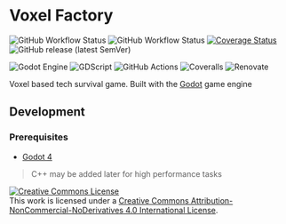 # Voxel Factory

![GitHub Workflow Status](https://img.shields.io/github/actions/workflow/status/mrivnak/voxel-factory/build.yml)
![GitHub Workflow Status](https://img.shields.io/github/actions/workflow/status/mrivnak/voxel-factory/test.yml?label=tests)
[![Coverage Status](https://coveralls.io/repos/github/mrivnak/voxel-factory/badge.svg?branch=develop)](https://coveralls.io/github/mrivnak/voxel-factory?branch=develop)
![GitHub release (latest SemVer)](https://img.shields.io/github/v/release/mrivnak/voxel-factory?display_name=tag&sort=semver)

![Godot Engine](https://img.shields.io/badge/GODOT-%23478cbf.svg?style=for-the-badge&logo=godot-engine&logoColor=white)
![GDScript](https://img.shields.io/badge/GDscript-%23FFFFFF.svg?style=for-the-badge&logo=godot-engine)
![GitHub Actions](https://img.shields.io/badge/github%20actions-%232671E5.svg?style=for-the-badge&logo=githubactions&logoColor=white)
![Coveralls](https://img.shields.io/badge/coveralls-%23b94947.svg?style=for-the-badge&logo=coveralls&logoColor=white)
![Renovate](https://img.shields.io/badge/renovate-%230281a1?style=for-the-badge&logo=renovatebot&logoColor=white)

Voxel based tech survival game. Built with the [Godot](https://godotengine.org/) game engine

## Development

### Prerequisites

- [Godot 4](https://godotengine.org/download/)

> C++ may be added later for high performance tasks

<a rel="license" href="http://creativecommons.org/licenses/by-nc-nd/4.0/"><img alt="Creative Commons License" style="border-width:0" src="https://i.creativecommons.org/l/by-nc-nd/4.0/88x31.png" /></a><br />This work is licensed under a <a rel="license" href="http://creativecommons.org/licenses/by-nc-nd/4.0/">Creative Commons Attribution-NonCommercial-NoDerivatives 4.0 International License</a>.
